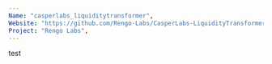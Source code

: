 ```yaml
---
Name: "casperlabs_liquiditytransformer",
Website: "https://github.com/Rengo-Labs/CasperLabs-LiquidityTransformer",
Project: "Rengo Labs",
---
```

<!--lang:en--> 
test
<!--lang:es--] 
test
<!--lang:de--] 
test
<!--lang:fr--] 
test
<!--lang:pl--] 
test
<!--lang:uk--] 
test
[!--lang:*-->  
